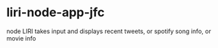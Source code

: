 # liri-node-app-jfc
node LIRI takes input and displays recent tweets, or spotify song info, or movie info
